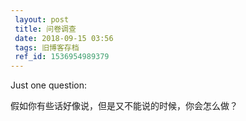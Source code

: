 ```yaml
---
 layout: post
 title: 问卷调查
 date: 2018-09-15 03:56
 tags: 旧博客存档
 ref_id: 1536954989379
---
```

Just one question:

假如你有些话好像说，但是又不能说的时候，你会怎么做？

